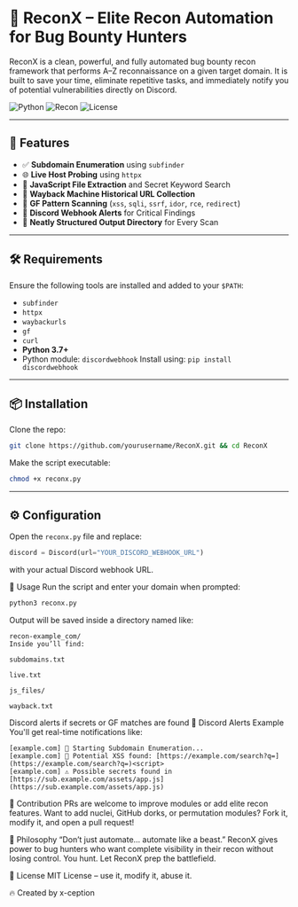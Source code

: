 # 🔎 ReconX – Elite Recon Automation for Bug Bounty Hunters

ReconX is a clean, powerful, and fully automated bug bounty recon framework that performs A–Z reconnaissance on a given target domain. It is built to save your time, eliminate repetitive tasks, and immediately notify you of potential vulnerabilities directly on Discord.

![Python](https://img.shields.io/badge/python-3.7%2B-blue?style=flat-square)
![Recon](https://img.shields.io/badge/recon-automation-critical?style=flat-square)
![License](https://img.shields.io/badge/license-MIT-success?style=flat-square)

---

## 🚀 Features

- ✅ **Subdomain Enumeration** using `subfinder`
- 🌐 **Live Host Probing** using `httpx`
- 📜 **JavaScript File Extraction** and Secret Keyword Search
- 📂 **Wayback Machine Historical URL Collection**
- 🎯 **GF Pattern Scanning** (`xss`, `sqli`, `ssrf`, `idor`, `rce`, `redirect`)
- 🔔 **Discord Webhook Alerts** for Critical Findings
- 📁 **Neatly Structured Output Directory** for Every Scan

---

## 🛠 Requirements

Ensure the following tools are installed and added to your `$PATH`:

- `subfinder`
- `httpx`
- `waybackurls`
- `gf`
- `curl`
- **Python 3.7+**
- Python module: `discordwebhook`
  Install using:
```pip install discordwebhook```


---

## 📦 Installation

Clone the repo:
```bash
git clone https://github.com/yourusername/ReconX.git && cd ReconX
```

Make the script executable:
```bash
chmod +x reconx.py
```

---

## ⚙️ Configuration

Open the `reconx.py` file and replace:

```python
discord = Discord(url="YOUR_DISCORD_WEBHOOK_URL")
```
with your actual Discord webhook URL.


🧪 Usage
Run the script and enter your domain when prompted:
```python
python3 reconx.py
```
Output will be saved inside a directory named like:
```
recon-example_com/
Inside you’ll find:

subdomains.txt

live.txt

js_files/

wayback.txt
```
Discord alerts if secrets or GF matches are found
🤖 Discord Alerts Example
You'll get real-time notifications like:
```
[example.com] 🚀 Starting Subdomain Enumeration...
[example.com] 🎯 Potential XSS found: [https://example.com/search?q=](https://example.com/search?q=)<script>
[example.com] ⚠️ Possible secrets found in [https://sub.example.com/assets/app.js](https://sub.example.com/assets/app.js)
```
🤝 Contribution
PRs are welcome to improve modules or add elite recon features. Want to add nuclei, GitHub dorks, or permutation modules? Fork it, modify it, and open a pull request!

🧠 Philosophy
“Don’t just automate… automate like a beast.”
ReconX gives power to bug hunters who want complete visibility in their recon without losing control. You hunt. Let ReconX prep the battlefield.

📄 License
MIT License – use it, modify it, abuse it.

🔥 Created by x-ception
